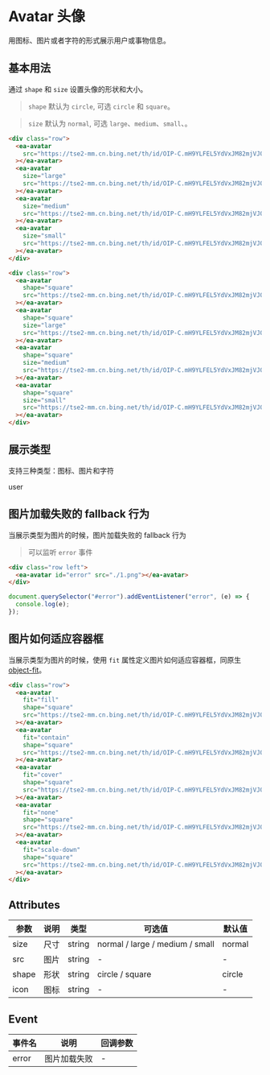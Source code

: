 <script setup>
import { onMounted } from 'vue'

onMounted(() => {
    import('../index.js')
    import('./index.scss')

    document.querySelector('#error').addEventListener('error', (e) => {
        console.log(e)
    })
})
</script>

# Avatar 头像

用图标、图片或者字符的形式展示用户或事物信息。

## 基本用法

通过 `shape` 和 `size` 设置头像的形状和大小。

> `shape` 默认为 `circle`, 可选 `circle` 和 `square`。

> `size` 默认为 `normal`, 可选 `large`、`medium`、`small`、。

<div class="row">
    <ea-avatar src="https://tse2-mm.cn.bing.net/th/id/OIP-C.mH9YLFEL5YdVxJM82mjVJQAAAA?rs=1&pid=ImgDetMain" ></ea-avatar>
    <ea-avatar size="large" src="https://tse2-mm.cn.bing.net/th/id/OIP-C.mH9YLFEL5YdVxJM82mjVJQAAAA?rs=1&pid=ImgDetMain" ></ea-avatar>
    <ea-avatar size="medium" src="https://tse2-mm.cn.bing.net/th/id/OIP-C.mH9YLFEL5YdVxJM82mjVJQAAAA?rs=1&pid=ImgDetMain" ></ea-avatar>
    <ea-avatar size="small" src="https://tse2-mm.cn.bing.net/th/id/OIP-C.mH9YLFEL5YdVxJM82mjVJQAAAA?rs=1&pid=ImgDetMain" ></ea-avatar>
</div>

<div class="row">
    <ea-avatar shape="square" src="https://tse2-mm.cn.bing.net/th/id/OIP-C.mH9YLFEL5YdVxJM82mjVJQAAAA?rs=1&pid=ImgDetMain" ></ea-avatar>
    <ea-avatar shape="square" size="large" src="https://tse2-mm.cn.bing.net/th/id/OIP-C.mH9YLFEL5YdVxJM82mjVJQAAAA?rs=1&pid=ImgDetMain" ></ea-avatar>
    <ea-avatar shape="square" size="medium" src="https://tse2-mm.cn.bing.net/th/id/OIP-C.mH9YLFEL5YdVxJM82mjVJQAAAA?rs=1&pid=ImgDetMain"  ></ea-avatar>
    <ea-avatar shape="square" size="small" src="https://tse2-mm.cn.bing.net/th/id/OIP-C.mH9YLFEL5YdVxJM82mjVJQAAAA?rs=1&pid=ImgDetMain"  ></ea-avatar>
</div>

```html
<div class="row">
  <ea-avatar
    src="https://tse2-mm.cn.bing.net/th/id/OIP-C.mH9YLFEL5YdVxJM82mjVJQAAAA?rs=1&pid=ImgDetMain"
  ></ea-avatar>
  <ea-avatar
    size="large"
    src="https://tse2-mm.cn.bing.net/th/id/OIP-C.mH9YLFEL5YdVxJM82mjVJQAAAA?rs=1&pid=ImgDetMain"
  ></ea-avatar>
  <ea-avatar
    size="medium"
    src="https://tse2-mm.cn.bing.net/th/id/OIP-C.mH9YLFEL5YdVxJM82mjVJQAAAA?rs=1&pid=ImgDetMain"
  ></ea-avatar>
  <ea-avatar
    size="small"
    src="https://tse2-mm.cn.bing.net/th/id/OIP-C.mH9YLFEL5YdVxJM82mjVJQAAAA?rs=1&pid=ImgDetMain"
  ></ea-avatar>
</div>
```

```html
<div class="row">
  <ea-avatar
    shape="square"
    src="https://tse2-mm.cn.bing.net/th/id/OIP-C.mH9YLFEL5YdVxJM82mjVJQAAAA?rs=1&pid=ImgDetMain"
  ></ea-avatar>
  <ea-avatar
    shape="square"
    size="large"
    src="https://tse2-mm.cn.bing.net/th/id/OIP-C.mH9YLFEL5YdVxJM82mjVJQAAAA?rs=1&pid=ImgDetMain"
  ></ea-avatar>
  <ea-avatar
    shape="square"
    size="medium"
    src="https://tse2-mm.cn.bing.net/th/id/OIP-C.mH9YLFEL5YdVxJM82mjVJQAAAA?rs=1&pid=ImgDetMain"
  ></ea-avatar>
  <ea-avatar
    shape="square"
    size="small"
    src="https://tse2-mm.cn.bing.net/th/id/OIP-C.mH9YLFEL5YdVxJM82mjVJQAAAA?rs=1&pid=ImgDetMain"
  ></ea-avatar>
</div>
```

## 展示类型

支持三种类型：图标、图片和字符

<div class="row">
    <ea-avatar icon="icon-coffee" ></ea-avatar>
    <ea-avatar src="https://tse2-mm.cn.bing.net/th/id/OIP-C.mH9YLFEL5YdVxJM82mjVJQAAAA?rs=1&pid=ImgDetMain"  ></ea-avatar>
    <ea-avatar>user</ea-avatar>
</div>

## 图片加载失败的 fallback 行为

当展示类型为图片的时候，图片加载失败的 fallback 行为

> 可以监听 `error` 事件

<div class="row left">
    <ea-avatar id="error" src="./1.png"  ></ea-avatar>
</div>

```html
<div class="row left">
  <ea-avatar id="error" src="./1.png"></ea-avatar>
</div>
```

```js
document.querySelector("#error").addEventListener("error", (e) => {
  console.log(e);
});
```

## 图片如何适应容器框

当展示类型为图片的时候，使用 `fit` 属性定义图片如何适应容器框，同原生 [object-fit](https://developer.mozilla.org/en-US/docs/Web/CSS/object-fit)。

<div class="row">
    <ea-avatar fit="fill" shape="square" src="https://tse2-mm.cn.bing.net/th/id/OIP-C.mH9YLFEL5YdVxJM82mjVJQAAAA?rs=1&pid=ImgDetMain" ></ea-avatar>
    <ea-avatar fit="contain"  shape="square" src="https://tse2-mm.cn.bing.net/th/id/OIP-C.mH9YLFEL5YdVxJM82mjVJQAAAA?rs=1&pid=ImgDetMain" ></ea-avatar>
    <ea-avatar fit="cover"  shape="square" src="https://tse2-mm.cn.bing.net/th/id/OIP-C.mH9YLFEL5YdVxJM82mjVJQAAAA?rs=1&pid=ImgDetMain" ></ea-avatar>
    <ea-avatar fit="none"  shape="square" src="https://tse2-mm.cn.bing.net/th/id/OIP-C.mH9YLFEL5YdVxJM82mjVJQAAAA?rs=1&pid=ImgDetMain" ></ea-avatar>
    <ea-avatar fit="scale-down"  shape="square" src="https://tse2-mm.cn.bing.net/th/id/OIP-C.mH9YLFEL5YdVxJM82mjVJQAAAA?rs=1&pid=ImgDetMain" ></ea-avatar>
</div>

```html
<div class="row">
  <ea-avatar
    fit="fill"
    shape="square"
    src="https://tse2-mm.cn.bing.net/th/id/OIP-C.mH9YLFEL5YdVxJM82mjVJQAAAA?rs=1&pid=ImgDetMain"
  ></ea-avatar>
  <ea-avatar
    fit="contain"
    shape="square"
    src="https://tse2-mm.cn.bing.net/th/id/OIP-C.mH9YLFEL5YdVxJM82mjVJQAAAA?rs=1&pid=ImgDetMain"
  ></ea-avatar>
  <ea-avatar
    fit="cover"
    shape="square"
    src="https://tse2-mm.cn.bing.net/th/id/OIP-C.mH9YLFEL5YdVxJM82mjVJQAAAA?rs=1&pid=ImgDetMain"
  ></ea-avatar>
  <ea-avatar
    fit="none"
    shape="square"
    src="https://tse2-mm.cn.bing.net/th/id/OIP-C.mH9YLFEL5YdVxJM82mjVJQAAAA?rs=1&pid=ImgDetMain"
  ></ea-avatar>
  <ea-avatar
    fit="scale-down"
    shape="square"
    src="https://tse2-mm.cn.bing.net/th/id/OIP-C.mH9YLFEL5YdVxJM82mjVJQAAAA?rs=1&pid=ImgDetMain"
  ></ea-avatar>
</div>
```

## Attributes

| 参数  | 说明 | 类型   | 可选值                          | 默认值 |
| ----- | ---- | ------ | ------------------------------- | ------ |
| size  | 尺寸 | string | normal / large / medium / small | normal |
| src   | 图片 | string | -                               | -      |
| shape | 形状 | string | circle / square                 | circle |
| icon  | 图标 | string | -                               | -      |

## Event

| 事件名 | 说明         | 回调参数 |
| ------ | ------------ | -------- |
| error  | 图片加载失败 | -        |
